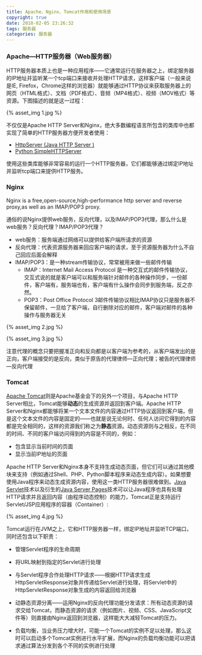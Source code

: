 ```yaml
---
title: Apache、Nginx、Tomcat作用和使用场景
copyright: true
date: 2018-02-05 23:26:32
tags: 服务器
categories: 服务器
---
```


### Apache—HTTP服务器（Web服务器）

HTTP服务器本质上也是一种应用程序——它通常运行在服务器之上，绑定服务器的IP地址并监听某一个tcp端口来接收并处理HTTP请求，这样客户端（一般来说是IE, Firefox，Chrome这样的浏览器）就能够通过HTTP协议来获取服务器上的网页（HTML格式）、文档（PDF格式）、音频（MP4格式）、视频（MOV格式）等资源。下图描述的就是这一过程：

{% asset_img 1.jpg %}

不仅仅是Apache HTTP Server和Nginx，绝大多数编程语言所包含的类库中也都实现了简单的HTTP服务器方便开发者使用：

- [HttpServer (Java HTTP Server )](https://link.zhihu.com/?target=https%3A//docs.oracle.com/javase/8/docs/jre/api/net/httpserver/spec/com/sun/net/httpserver/HttpServer.html)
- [Python SimpleHTTPServer](https://link.zhihu.com/?target=https%3A//docs.python.org/2/library/simplehttpserver.html)

使用这些类库能够非常容易的运行一个HTTP服务器，它们都能够通过绑定IP地址并监听tcp端口来提供HTTP服务。

### Nginx

Nginx is a free,open-source,high-performance http server and reverse proxy,as well as an IMAP/POP3 proxy.

通俗的说Nginx提供web服务，反向代理，以及IMAP/POP3代理，那么什么是web服务？反向代理？IMAP/POP3代理？

- web服务：服务端通过网络可以提供给客户端所请求的资源
- 反向代理：代表资源服务器来回应客户端的请求，至于资源服务器为什么不自己回应后面会解释
- IMAP/POP3：是一种stream传输协议，常常被用来做一些邮件传输
  - IMAP：Internet Mail Access Protocol 是一种交互式的邮件传输协议，交互式说的就是客户端可以和服务端针对邮件的各种操作同步，一份邮件，客户端有，服务端也有，客户端有什么操作会同步到服务端，反之亦然。
  - POP3：Post Office Protocol 3邮件传输协议相比IMAP协议只是服务器不保留邮件，一旦给了客户端，自行删除对应的邮件，客户端对邮件的各种操作与服务器无关

{% asset_img 2.jpg %}

{% asset_img 3.jpg %}

注意代理的概念只要把握准正向和反向都是以客户端为参考的，从客户端发出的是正向，客户端接受的是反向，类似于原告的代理律师—正向代理；被告的代理律师—反向代理

### Tomcat

[Apache Tomcat](https://link.zhihu.com/?target=http%3A//tomcat.apache.org/)则是Apache基金会下的另外一个项目，与Apache HTTP Server相比，Tomcat能够**动态**的生成资源并返回到客户端。Apache HTTP Server和Nginx都能够将某一个文本文件的内容通过HTTP协议返回到客户端，但是这个文本文件的内容是固定的——也就是说无论何时、任何人访问它得到的内容都是完全相同的，这样的资源我们称之为**静态**资源。动态资源则与之相反，在不同的时间、不同的客户端访问得到的内容是不同的，例如：

- 包含显示当前时间的页面
- 显示当前IP地址的页面

Apache HTTP Server和Nginx本身不支持生成动态页面，但它们可以通过其他模块来支持（例如通过Shell、PHP、Python脚本程序来动态生成内容）。如果想要使用Java程序来动态生成资源内容，使用这一类HTTP服务器很难做到。[Java Servlet](https://link.zhihu.com/?target=http%3A//www.tianmaying.com/tutorial/servlet-intro)技术以及衍生的[Java Server Pages](https://link.zhihu.com/?target=http%3A//www.tianmaying.com/tutorial/jsp-intro)技术可以让Java程序也具有处理HTTP请求并且返回内容（由程序动态控制）的能力，Tomcat正是支持运行Servlet/JSP应用程序的容器（Container）:

{% asset_img 4.jpg %}

Tomcat运行在JVM之上，它和HTTP服务器一样，绑定IP地址并监听TCP端口，同时还包含以下职责：

- 管理Servlet程序的生命周期
- 将URL映射到指定的Servlet进行处理
- 与Servlet程序合作处理HTTP请求——根据HTTP请求生成HttpServletResponse对象并传递给Servlet进行处理，将Servlet中的HttpServletResponse对象生成的内容返回给浏览器


- 动静态资源分离——运用Nginx的反向代理功能分发请求：所有动态资源的请求交给Tomcat，而静态资源的请求（例如图片、视频、CSS、JavaScript文件等）则直接由Nginx返回到浏览器，这样能大大减轻Tomcat的压力。
- 负载均衡，当业务压力增大时，可能一个Tomcat的实例不足以处理，那么这时可以启动多个Tomcat实例进行水平扩展，而Nginx的负载均衡功能可以把请求通过算法分发到各个不同的实例进行处理